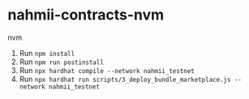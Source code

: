 # nahmii-contracts-nvm
nvm
1. Run `npm install`
2. Run `npm run postinstall`
3. Run `npx hardhat compile --network nahmii_testnet`
4. Run `npx hardhat run scripts/3_deploy_bundle_marketplace.js --network nahmii_testnet`
